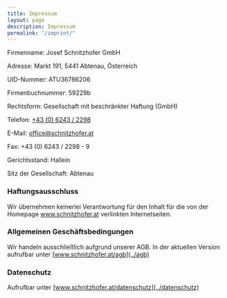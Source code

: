 ```yaml
---
title: Impressum
layout: page
description: Impressum
permalink: "/imprint/"
---
```


Firmenname: Josef Schnitzhofer GmbH

Adresse: Markt 191, 5441 Abtenau, Österreich

UID-Nummer: ATU36786206

Firmenbuchnummer: 59229b

Rechtsform: Gesellschaft mit beschränkter Haftung (GmbH)

Telefon: <a href="tel:+4362432298">+43 (0) 6243 / 2298</a>

E-Mail: <a href="mailto:office@schnitzhofer.at">office@schnitzhofer.at</a>

Fax: +43 (0) 6243 / 2298 - 9

Gerichtsstand: Hallein

Sitz der Gesellschaft: Abtenau

### Haftungsausschluss

Wir übernehmen keinerlei Verantwortung für den Inhalt für die von der Homepage www.schnitzhofer.at verlinkten Internetseiten.

### Allgemeinen Geschäftsbedingungen

Wir handeln ausschließlich aufgrund unserer AGB. In der aktuellen Version aufrufbar unter [www.schnitzhofer.at/agb](../agb)

### Datenschutz

Aufrufbar unter [www.schnitzhofer.at/datenschutz](../datenschutz)


